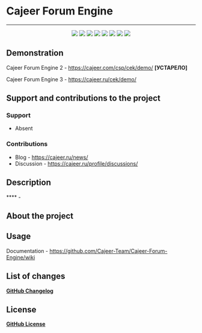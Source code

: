 #  Cajeer Forum Engine

____

<div align="center">
 <img src="https://img.shields.io/badge/downloads-0-green"/>
 <img src="https://img.shields.io/badge/made%20by-cajeer-blue"/>
 <img src="https://img.shields.io/badge/software-open--source-yellowgreen"/>
 <img src="https://img.shields.io/github/issues/Cajeer-Team/Cajeer-Forum-Engine"/>
 <img src="https://img.shields.io/github/forks/Cajeer-Team/Cajeer-Forum-Engine"/>
 <img src="https://img.shields.io/github/stars/Cajeer-Team/Cajeer-Forum-Engine"/>
 <img src="https://img.shields.io/badge/donations-0₿-red"/>
 <img src="https://img.shields.io/badge/license-cc%20by--sa%204.0-brightgreen"/>
</div>

## Demonstration
Cajeer Forum Engine 2 - https://cajeer.com/csp/cek/demo/ **[УСТАРЕЛО]**

Cajeer Forum Engine 3 - https://cajeer.ru/cek/demo/

## Support and contributions to the project
### Support
* Absent
### Contributions
* Blog - https://cajeer.ru/news/
* Discussion - https://cajeer.ru/profile/discussions/

## Description
**** - 

## About the project


## Usage
Documentation - https://github.com/Cajeer-Team/Cajeer-Forum-Engine/wiki

## List of changes
**[GitHub Changelog](https://github.com/Cajeer-Team/Cajeer-Forum-Engine/blob/main/CHANGELOG.md)**

## License
**[GitHub License](https://github.com/Cajeer-Team/Cajeer-Forum-Engine/blob/main/LICENSE.md)**
